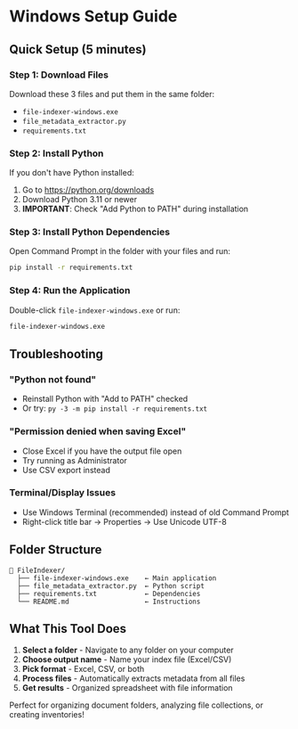 # Windows Setup Guide

## Quick Setup (5 minutes)

### Step 1: Download Files
Download these 3 files and put them in the same folder:
- `file-indexer-windows.exe` 
- `file_metadata_extractor.py`
- `requirements.txt`

### Step 2: Install Python
If you don't have Python installed:
1. Go to https://python.org/downloads
2. Download Python 3.11 or newer
3. **IMPORTANT**: Check "Add Python to PATH" during installation

### Step 3: Install Python Dependencies
Open Command Prompt in the folder with your files and run:
```cmd
pip install -r requirements.txt
```

### Step 4: Run the Application
Double-click `file-indexer-windows.exe` or run:
```cmd
file-indexer-windows.exe
```

## Troubleshooting

### "Python not found"
- Reinstall Python with "Add to PATH" checked
- Or try: `py -3 -m pip install -r requirements.txt`

### "Permission denied when saving Excel"
- Close Excel if you have the output file open
- Try running as Administrator
- Use CSV export instead

### Terminal/Display Issues  
- Use Windows Terminal (recommended) instead of old Command Prompt
- Right-click title bar → Properties → Use Unicode UTF-8

## Folder Structure
```
📁 FileIndexer/
  ├── file-indexer-windows.exe    ← Main application
  ├── file_metadata_extractor.py  ← Python script  
  ├── requirements.txt            ← Dependencies
  └── README.md                   ← Instructions
```

## What This Tool Does
1. **Select a folder** - Navigate to any folder on your computer
2. **Choose output name** - Name your index file (Excel/CSV)  
3. **Pick format** - Excel, CSV, or both
4. **Process files** - Automatically extracts metadata from all files
5. **Get results** - Organized spreadsheet with file information

Perfect for organizing document folders, analyzing file collections, or creating inventories!
